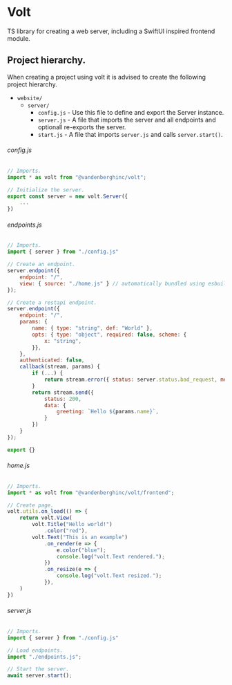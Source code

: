 # Volt
TS library for creating a web server, including a SwiftUI inspired frontend module. 

<!-- ## Documentation.
Full documentation at [Github Pages](https://vandenberghinc.github.io/volt). -->

## Project hierarchy.
When creating a project using volt it is advised to create the following project hierarchy.
* `website/`
    * `server/`
        * `config.js` - Use this file to define and export the Server instance.
        * `server.js` - A file that imports the server and all endpoints and optionall re-exports the server.
        * `start.js` - A file that imports `server.js` and calls `server.start()`.

###### config.js
```javascript
// Imports.
import * as volt from "@vandenberghinc/volt";

// Initialize the server.
export const server = new volt.Server({
    ...
})
```

###### endpoints.js
```javascript
// Imports.
import { server } from "./config.js"

// Create an endpoint.
server.endpoint({
    endpoint: "/",
    view: { source: "./home.js" } // automatically bundled using esbuild.
});

// Create a restapi endpoint.
server.endpoint({
    endpoint: "/",
    params: {
        name: { type: "string", def: "World" },
        opts: { type: "object", required: false, scheme: {
            x: "string",
        }},
    },
    authenticated: false,
    callback(stream, params) {
        if (...) {
            return stream.error({ status: server.status.bad_request, message: "Bad request" });
        }
        return stream.send({
            status: 200,
            data: {
                greeting: `Hello ${params.name}`,
            }
        })
    }
});

export {}
```

###### home.js
```javascript
// Imports.
import * as volt from "@vandenberghinc/volt/frontend";

// Create page.
volt.utils.on_load(() => {
    return volt.View(
        volt.Title("Hello world!")
            .color("red"),
        volt.Text("This is an example")
            .on_render(e => {
                e.color("blue");
                console.log("volt.Text rendered.");
            })
            .on_resize(e => {
                console.log("volt.Text resized.");
            }),
    )
})
```

###### server.js
```javascript
// Imports.
import { server } from "./config.js"

// Load endpoints.
import "./endpoints.js";

// Start the server.
await server.start();
```


































<!--
<p align="center">
<img src="https://github.com/vandenberghinc/volt/blob/main/dev/media/icon/stroke.png?raw=true" alt="Volt" width="500">
</p>  
Creating websites with ease.
<br><br>
<p align="center">
    <img 
        src="https://img.shields.io/badge/version-{{VERSION}}-orange" 
        alt="@vandenberghinc/vlib"
    >
    <img
        src="https://img.shields.io/badge/status-maintained-forestgreen" 
        alt="@vandenberghinc/vlib"
    >
    <img src="https://img.shields.io/badge/std-c++20-orange" alt="B@vandenberghinc/vlib">
    <img
        src="https://img.shields.io/badge/dependencies-vlib-yellow" 
        alt="@vandenberghinc/vlib"
    >
    <img
        src="https://img.shields.io/badge/OS-MacOS & Linux-blue"
        alt="@vandenberghinc/vlib"
    >
</p> 
<br><br>
-->